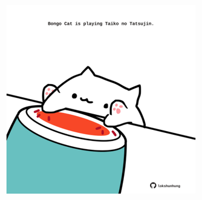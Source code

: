 <!-- built at 05/11/2023, 16:00:37 UTC -->
<p align="center">
  <img width="500" height="500" src="./ReadmeImage.svg">
</p>
